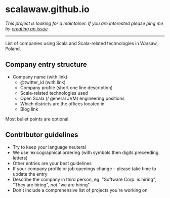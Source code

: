scalawaw.github.io
==================

*This project is looking for a maintainer. If you are interested please ping me by
[creating an issue][new_issue]*

---


List of companies using Scala and Scala-related technologies in Warsaw, Poland.

## Company entry structure

* Company name (with link)
  * @twitter_id (with link)
  * Company profile (short one line description)
  * Scala-related technologies used
  * Open Scala (/ general JVM) engineering positions
  * Which districts are the offices located in
  * Blog link

Most bullet points are optional.

## Contributor guidelines
* Try to keep your language neuteral
* We use lexicographical ordering (with symbols then digits preceeding letters)
* Other entries are your best guidelines
* If your company profile or job openings change – please take time to update the entry
* Describe the company in third person, eg. "Software Corp. is hiring", "They are hiring", _not_ "we are hiring"
* Don't include a comprehensive list of projects you're working on

[new_issue]: https://github.com/scalawaw/scalawaw.github.io/issues/new
